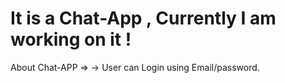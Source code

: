# It is a Chat-App , Currently I am working on it !

About Chat-APP => 
   -> User can Login using Email/password.
